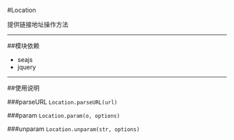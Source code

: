 #Location

提供链接地址操作方法

---


##模块依赖

- seajs
- jquery

---


##使用说明

###parseURL  `Location.parseURL(url)`


###param  `Location.param(o, options)`


###unparam  `Location.unparam(str, options)`

